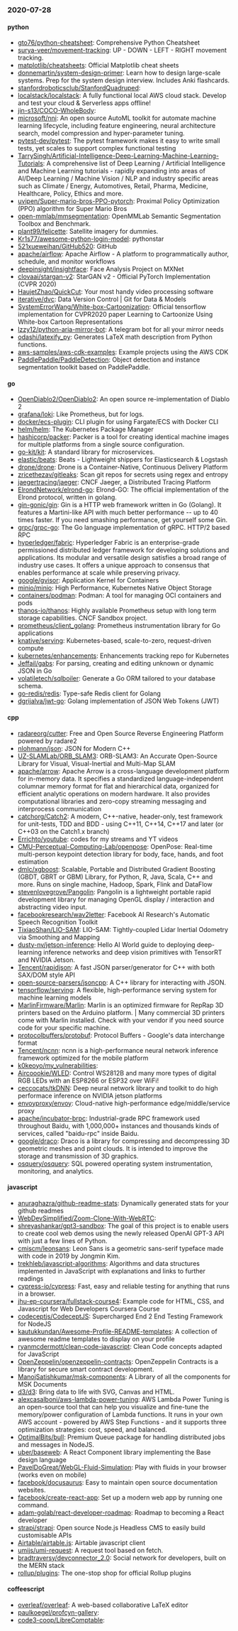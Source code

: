### 2020-07-28

#### python
* [gto76/python-cheatsheet](https://github.com/gto76/python-cheatsheet): Comprehensive Python Cheatsheet
* [surya-veer/movement-tracking](https://github.com/surya-veer/movement-tracking): UP - DOWN - LEFT - RIGHT movement tracking.
* [matplotlib/cheatsheets](https://github.com/matplotlib/cheatsheets): Official Matplotlib cheat sheets
* [donnemartin/system-design-primer](https://github.com/donnemartin/system-design-primer): Learn how to design large-scale systems. Prep for the system design interview. Includes Anki flashcards.
* [stanfordroboticsclub/StanfordQuadruped](https://github.com/stanfordroboticsclub/StanfordQuadruped): 
* [localstack/localstack](https://github.com/localstack/localstack):  A fully functional local AWS cloud stack. Develop and test your cloud & Serverless apps offline!
* [jin-s13/COCO-WholeBody](https://github.com/jin-s13/COCO-WholeBody): 
* [microsoft/nni](https://github.com/microsoft/nni): An open source AutoML toolkit for automate machine learning lifecycle, including feature engineering, neural architecture search, model compression and hyper-parameter tuning.
* [pytest-dev/pytest](https://github.com/pytest-dev/pytest): The pytest framework makes it easy to write small tests, yet scales to support complex functional testing
* [TarrySingh/Artificial-Intelligence-Deep-Learning-Machine-Learning-Tutorials](https://github.com/TarrySingh/Artificial-Intelligence-Deep-Learning-Machine-Learning-Tutorials): A comprehensive list of Deep Learning / Artificial Intelligence and Machine Learning tutorials - rapidly expanding into areas of AI/Deep Learning / Machine Vision / NLP and industry specific areas such as Climate / Energy, Automotives, Retail, Pharma, Medicine, Healthcare, Policy, Ethics and more.
* [uvipen/Super-mario-bros-PPO-pytorch](https://github.com/uvipen/Super-mario-bros-PPO-pytorch): Proximal Policy Optimization (PPO) algorithm for Super Mario Bros
* [open-mmlab/mmsegmentation](https://github.com/open-mmlab/mmsegmentation): OpenMMLab Semantic Segmentation Toolbox and Benchmark.
* [plant99/felicette](https://github.com/plant99/felicette): Satellite imagery for dummies.
* [Kr1s77/awesome-python-login-model](https://github.com/Kr1s77/awesome-python-login-model): pythonstar
* [521xueweihan/GitHub520](https://github.com/521xueweihan/GitHub520):  GitHub
* [apache/airflow](https://github.com/apache/airflow): Apache Airflow - A platform to programmatically author, schedule, and monitor workflows
* [deepinsight/insightface](https://github.com/deepinsight/insightface): Face Analysis Project on MXNet
* [clovaai/stargan-v2](https://github.com/clovaai/stargan-v2): StarGAN v2 - Official PyTorch Implementation (CVPR 2020)
* [HaujetZhao/QuickCut](https://github.com/HaujetZhao/QuickCut): Your most handy video processing software
* [iterative/dvc](https://github.com/iterative/dvc): Data Version Control | Git for Data & Models
* [SystemErrorWang/White-box-Cartoonization](https://github.com/SystemErrorWang/White-box-Cartoonization): Official tensorflow implementation for CVPR2020 paper Learning to Cartoonize Using White-box Cartoon Representations
* [lzzy12/python-aria-mirror-bot](https://github.com/lzzy12/python-aria-mirror-bot): A telegram bot for all your mirror needs
* [odashi/latexify_py](https://github.com/odashi/latexify_py): Generates LaTeX math description from Python functions.
* [aws-samples/aws-cdk-examples](https://github.com/aws-samples/aws-cdk-examples): Example projects using the AWS CDK
* [PaddlePaddle/PaddleDetection](https://github.com/PaddlePaddle/PaddleDetection): Object detection and instance segmentation toolkit based on PaddlePaddle.

#### go
* [OpenDiablo2/OpenDiablo2](https://github.com/OpenDiablo2/OpenDiablo2): An open source re-implementation of Diablo 2
* [grafana/loki](https://github.com/grafana/loki): Like Prometheus, but for logs.
* [docker/ecs-plugin](https://github.com/docker/ecs-plugin): CLI plugin for using Fargate/ECS with Docker CLI
* [helm/helm](https://github.com/helm/helm): The Kubernetes Package Manager
* [hashicorp/packer](https://github.com/hashicorp/packer): Packer is a tool for creating identical machine images for multiple platforms from a single source configuration.
* [go-kit/kit](https://github.com/go-kit/kit): A standard library for microservices.
* [elastic/beats](https://github.com/elastic/beats):  Beats - Lightweight shippers for Elasticsearch & Logstash
* [drone/drone](https://github.com/drone/drone): Drone is a Container-Native, Continuous Delivery Platform
* [zricethezav/gitleaks](https://github.com/zricethezav/gitleaks): Scan git repos for secrets using regex and entropy 
* [jaegertracing/jaeger](https://github.com/jaegertracing/jaeger): CNCF Jaeger, a Distributed Tracing Platform
* [ElrondNetwork/elrond-go](https://github.com/ElrondNetwork/elrond-go):  Elrond-GO: The official implementation of the Elrond protocol, written in golang.
* [gin-gonic/gin](https://github.com/gin-gonic/gin): Gin is a HTTP web framework written in Go (Golang). It features a Martini-like API with much better performance -- up to 40 times faster. If you need smashing performance, get yourself some Gin.
* [grpc/grpc-go](https://github.com/grpc/grpc-go): The Go language implementation of gRPC. HTTP/2 based RPC
* [hyperledger/fabric](https://github.com/hyperledger/fabric): Hyperledger Fabric is an enterprise-grade permissioned distributed ledger framework for developing solutions and applications. Its modular and versatile design satisfies a broad range of industry use cases. It offers a unique approach to consensus that enables performance at scale while preserving privacy.
* [google/gvisor](https://github.com/google/gvisor): Application Kernel for Containers
* [minio/minio](https://github.com/minio/minio): High Performance, Kubernetes Native Object Storage
* [containers/podman](https://github.com/containers/podman): Podman: A tool for managing OCI containers and pods
* [thanos-io/thanos](https://github.com/thanos-io/thanos): Highly available Prometheus setup with long term storage capabilities. CNCF Sandbox project.
* [prometheus/client_golang](https://github.com/prometheus/client_golang): Prometheus instrumentation library for Go applications
* [knative/serving](https://github.com/knative/serving): Kubernetes-based, scale-to-zero, request-driven compute
* [kubernetes/enhancements](https://github.com/kubernetes/enhancements): Enhancements tracking repo for Kubernetes
* [Jeffail/gabs](https://github.com/Jeffail/gabs): For parsing, creating and editing unknown or dynamic JSON in Go
* [volatiletech/sqlboiler](https://github.com/volatiletech/sqlboiler): Generate a Go ORM tailored to your database schema.
* [go-redis/redis](https://github.com/go-redis/redis): Type-safe Redis client for Golang
* [dgrijalva/jwt-go](https://github.com/dgrijalva/jwt-go): Golang implementation of JSON Web Tokens (JWT)

#### cpp
* [radareorg/cutter](https://github.com/radareorg/cutter): Free and Open Source Reverse Engineering Platform powered by radare2
* [nlohmann/json](https://github.com/nlohmann/json): JSON for Modern C++
* [UZ-SLAMLab/ORB_SLAM3](https://github.com/UZ-SLAMLab/ORB_SLAM3): ORB-SLAM3: An Accurate Open-Source Library for Visual, Visual-Inertial and Multi-Map SLAM
* [apache/arrow](https://github.com/apache/arrow): Apache Arrow is a cross-language development platform for in-memory data. It specifies a standardized language-independent columnar memory format for flat and hierarchical data, organized for efficient analytic operations on modern hardware. It also provides computational libraries and zero-copy streaming messaging and interprocess communication
* [catchorg/Catch2](https://github.com/catchorg/Catch2): A modern, C++-native, header-only, test framework for unit-tests, TDD and BDD - using C++11, C++14, C++17 and later (or C++03 on the Catch1.x branch)
* [Errichto/youtube](https://github.com/Errichto/youtube): codes for my streams and YT videos
* [CMU-Perceptual-Computing-Lab/openpose](https://github.com/CMU-Perceptual-Computing-Lab/openpose): OpenPose: Real-time multi-person keypoint detection library for body, face, hands, and foot estimation
* [dmlc/xgboost](https://github.com/dmlc/xgboost): Scalable, Portable and Distributed Gradient Boosting (GBDT, GBRT or GBM) Library, for Python, R, Java, Scala, C++ and more. Runs on single machine, Hadoop, Spark, Flink and DataFlow
* [stevenlovegrove/Pangolin](https://github.com/stevenlovegrove/Pangolin): Pangolin is a lightweight portable rapid development library for managing OpenGL display / interaction and abstracting video input.
* [facebookresearch/wav2letter](https://github.com/facebookresearch/wav2letter): Facebook AI Research's Automatic Speech Recognition Toolkit
* [TixiaoShan/LIO-SAM](https://github.com/TixiaoShan/LIO-SAM): LIO-SAM: Tightly-coupled Lidar Inertial Odometry via Smoothing and Mapping
* [dusty-nv/jetson-inference](https://github.com/dusty-nv/jetson-inference): Hello AI World guide to deploying deep-learning inference networks and deep vision primitives with TensorRT and NVIDIA Jetson.
* [Tencent/rapidjson](https://github.com/Tencent/rapidjson): A fast JSON parser/generator for C++ with both SAX/DOM style API
* [open-source-parsers/jsoncpp](https://github.com/open-source-parsers/jsoncpp): A C++ library for interacting with JSON.
* [tensorflow/serving](https://github.com/tensorflow/serving): A flexible, high-performance serving system for machine learning models
* [MarlinFirmware/Marlin](https://github.com/MarlinFirmware/Marlin): Marlin is an optimized firmware for RepRap 3D printers based on the Arduino platform. | Many commercial 3D printers come with Marlin installed. Check with your vendor if you need source code for your specific machine.
* [protocolbuffers/protobuf](https://github.com/protocolbuffers/protobuf): Protocol Buffers - Google's data interchange format
* [Tencent/ncnn](https://github.com/Tencent/ncnn): ncnn is a high-performance neural network inference framework optimized for the mobile platform
* [k0keoyo/my_vulnerabilities](https://github.com/k0keoyo/my_vulnerabilities): 
* [Aircoookie/WLED](https://github.com/Aircoookie/WLED): Control WS2812B and many more types of digital RGB LEDs with an ESP8266 or ESP32 over WiFi!
* [ceccocats/tkDNN](https://github.com/ceccocats/tkDNN): Deep neural network library and toolkit to do high performace inference on NVIDIA jetson platforms
* [envoyproxy/envoy](https://github.com/envoyproxy/envoy): Cloud-native high-performance edge/middle/service proxy
* [apache/incubator-brpc](https://github.com/apache/incubator-brpc): Industrial-grade RPC framework used throughout Baidu, with 1,000,000+ instances and thousands kinds of services, called "baidu-rpc" inside Baidu.
* [google/draco](https://github.com/google/draco): Draco is a library for compressing and decompressing 3D geometric meshes and point clouds. It is intended to improve the storage and transmission of 3D graphics.
* [osquery/osquery](https://github.com/osquery/osquery): SQL powered operating system instrumentation, monitoring, and analytics.

#### javascript
* [anuraghazra/github-readme-stats](https://github.com/anuraghazra/github-readme-stats):  Dynamically generated stats for your github readmes
* [WebDevSimplified/Zoom-Clone-With-WebRTC](https://github.com/WebDevSimplified/Zoom-Clone-With-WebRTC): 
* [shreyashankar/gpt3-sandbox](https://github.com/shreyashankar/gpt3-sandbox): The goal of this project is to enable users to create cool web demos using the newly released OpenAI GPT-3 API with just a few lines of Python.
* [cmiscm/leonsans](https://github.com/cmiscm/leonsans): Leon Sans is a geometric sans-serif typeface made with code in 2019 by Jongmin Kim.
* [trekhleb/javascript-algorithms](https://github.com/trekhleb/javascript-algorithms):  Algorithms and data structures implemented in JavaScript with explanations and links to further readings
* [cypress-io/cypress](https://github.com/cypress-io/cypress): Fast, easy and reliable testing for anything that runs in a browser.
* [jhu-ep-coursera/fullstack-course4](https://github.com/jhu-ep-coursera/fullstack-course4): Example code for HTML, CSS, and Javascript for Web Developers Coursera Course
* [codeceptjs/CodeceptJS](https://github.com/codeceptjs/CodeceptJS): Supercharged End 2 End Testing Framework for NodeJS
* [kautukkundan/Awesome-Profile-README-templates](https://github.com/kautukkundan/Awesome-Profile-README-templates): A collection of awesome readme templates to display on your profile
* [ryanmcdermott/clean-code-javascript](https://github.com/ryanmcdermott/clean-code-javascript):  Clean Code concepts adapted for JavaScript
* [OpenZeppelin/openzeppelin-contracts](https://github.com/OpenZeppelin/openzeppelin-contracts): OpenZeppelin Contracts is a library for secure smart contract development.
* [ManojSatishkumar/msk-components](https://github.com/ManojSatishkumar/msk-components): A Library of all the components for MSK Documents
* [d3/d3](https://github.com/d3/d3): Bring data to life with SVG, Canvas and HTML. 
* [alexcasalboni/aws-lambda-power-tuning](https://github.com/alexcasalboni/aws-lambda-power-tuning): AWS Lambda Power Tuning is an open-source tool that can help you visualize and fine-tune the memory/power configuration of Lambda functions. It runs in your own AWS account - powered by AWS Step Functions - and it supports three optimization strategies: cost, speed, and balanced.
* [OptimalBits/bull](https://github.com/OptimalBits/bull): Premium Queue package for handling distributed jobs and messages in NodeJS.
* [uber/baseweb](https://github.com/uber/baseweb): A React Component library implementing the Base design language
* [PavelDoGreat/WebGL-Fluid-Simulation](https://github.com/PavelDoGreat/WebGL-Fluid-Simulation): Play with fluids in your browser (works even on mobile)
* [facebook/docusaurus](https://github.com/facebook/docusaurus): Easy to maintain open source documentation websites.
* [facebook/create-react-app](https://github.com/facebook/create-react-app): Set up a modern web app by running one command.
* [adam-golab/react-developer-roadmap](https://github.com/adam-golab/react-developer-roadmap): Roadmap to becoming a React developer
* [strapi/strapi](https://github.com/strapi/strapi):  Open source Node.js Headless CMS to easily build customisable APIs
* [Airtable/airtable.js](https://github.com/Airtable/airtable.js): Airtable javascript client
* [umijs/umi-request](https://github.com/umijs/umi-request): A request tool based on fetch.
* [bradtraversy/devconnector_2.0](https://github.com/bradtraversy/devconnector_2.0): Social network for developers, built on the MERN stack
* [rollup/plugins](https://github.com/rollup/plugins):  The one-stop shop for official Rollup plugins

#### coffeescript
* [overleaf/overleaf](https://github.com/overleaf/overleaf): A web-based collaborative LaTeX editor
* [paulkoegel/profcyn-gallery](https://github.com/paulkoegel/profcyn-gallery): 
* [code3-coop/LibreComptable](https://github.com/code3-coop/LibreComptable): 
